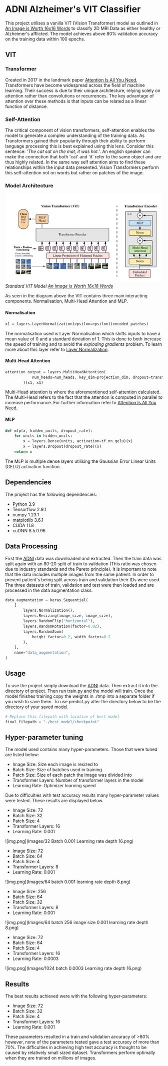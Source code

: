 # ADNI Alzheimer's VIT Classifier
This project utilises a vanilla VIT (Vision Transformer) model as outlined in 
[An Image is Worth 16x16 Words](https://arxiv.org/abs/2010.11929) 
to classify 2D MRI Data as either healthy or Alzheimer's afflicted. The 
model achieves above 80% validation accuracy on the training data within 
100 epochs.

## VIT
### Transformer
Created in 2017 in the landmark paper [Attention Is All You Need](https://arxiv.org/abs/1706.03762),
Transformers have become widespread across the field of machine learning. Their success is due to their
unique architecture, relying solely on attention rather than convolutions or recurrences. The key advantage
of attention over these methods is that inputs can be related as a linear function of distance.
### Self-Attention
The critical component of vision transformers, self-attention enables the model to generate a complex understanding of the training data.
As Transformers gained their popularity through their ability to perform language processing this is best explained using this lens. 
Consider this sentence: *'The cat sat on the mat, it was hot.'*. An english speaker can make the connection that both 'cat' and 'it' 
refer to the same object and are thus highly related. In the same way self attention aims to find these relationships within the input data presented. Vision Transformers 
perform this self-attention not on words but rather on patches of the image. 
### Model Architecture

![img.png](Images/img.png)
*Standard VIT Model [An Image is Worth 16x16 Words](https://arxiv.org/abs/2010.11929)*

 As seen in the diagram above the VIT contains three main interacting components. Normalisation, Multi-Head Attention and MLP.
#### Normalisation
```python
x1 = layers.LayerNormalization(epsilon=epsilon)(encoded_patches)
```
The normalisation used is Layer Normalisation which shifts
inputs to have a mean value of 0 and a standard deviation of 1. This is 
done to both increase the speed of training and to avoid the *exploding gradients* problem. 
To learn more about this layer refer to [Layer Normalization](https://arxiv.org/abs/1607.06450).
#### Multi-Head Attention
```python
attention_output = layers.MultiHeadAttention(
            num_heads=num_heads, key_dim=projection_dim, dropout=transformer_dropout
        )(x1, x1)
```
Multi-Head attention is where the aforementioned self-attention calculated. The Multi-Head refers to the fact that the
attention is computed in parallel to increase performance. For further information refer to 
[Attention Is All You Need](https://arxiv.org/abs/1706.03762).
#### MLP
```python
def mlp(x, hidden_units, dropout_rate):
    for units in hidden_units:
        x = layers.Dense(units, activation=tf.nn.gelu)(x)
        x = layers.Dropout(dropout_rate)(x)
    return x
```
The MLP is multiple dense layers utilising the Gaussian Error Linear Units (GELU) activation function.  

## Dependencies 
The project has the following dependencies:
* Python 3.9
* Tensorflow 2.9.1
* numpy 1.23.1
* matplotlib 3.6.1
* CUDA 11.8
* cuDNN 8.5.0.96

## Data Processing
First the [ADNI](https://cloudstor.aarnet.edu.au/plus/s/L6bbssKhUoUdTSI) data was downloaded and extracted.
Then the train data was split again with an 80-20 split of train to validation (This ratio was chosen due to industry standards
and the Pareto principle). It is important to note that the data
includes multiple images from the same patient. In order to prevent patient's being split across train and validation
their IDs were used. The three datasets of train, validation and test were then loaded and are processed in the 
data augmentation class. 
```python
data_augmentation = keras.Sequential(
    [
        layers.Normalization(),
        layers.Resizing(image_size, image_size),
        layers.RandomFlip("horizontal"),
        layers.RandomRotation(factor=0.02),
        layers.RandomZoom(
            height_factor=0.2, width_factor=0.2
        ),
    ],
    name="data_augmentation",
)
```
## Usage
To use the project simply download the [ADNI](https://cloudstor.aarnet.edu.au/plus/s/L6bbssKhUoUdTSI) data. Then extract 
it into the directory of project. Then run train.py and the model will train. Once the model finishes training copy 
the weights in ./tmp into a separate folder if you wish to save them. To use predict.py alter the directory below 
to be the directory of your saved model.
```python
# Replace this filepath with location of best model
final_filepath = "./best_model/checkpoint"
```
## Hyper-parameter tuning
The model used contains many hyper-parameters. Those that were tuned are listed below:
* Image Size: Size each image is resized to
* Batch Size: Size of batches used in training
* Patch Size: Size of each patch the image was divided into
* Transformer Layers: Number of transformer layers in the model
* Learning Rate: Optimizer learning speed

Due to difficulties with test accuracy results many hyper-parameter values were tested. These results are 
displayed below.
* Image Size: 72
* Batch Size: 32
* Patch Size: 4
* Transformer Layers: 16
* Learning Rate: 0.001

![img.png](Images/32 Batch 0.001 Learning rate depth 16.png)

* Image Size: 72
* Batch Size: 64
* Patch Size: 4
* Transformer Layers: 8
* Learning Rate: 0.001

![img.png](Images/64 batch 0.001 learning rate depth 8.png)

* Image Size: 256
* Batch Size: 64
* Patch Size: 32
* Transformer Layers: 8
* Learning Rate: 0.001

![img.png](Images/64 batch 256 image size 0.001 learning rate depth 8.png)

* Image Size: 72
* Batch Size: 64
* Patch Size: 4
* Transformer Layers: 16
* Learning Rate: 0.0003

![img.png](Images/1024 batch 0.0003 Learning rate depth 16.png)

## Results
The best results achieved were with the following hyper-parameters:
* Image Size: 72
* Batch Size: 32
* Patch Size: 4
* Transformer Layers: 16
* Learning Rate: 0.001

These parameters resulted in a train and validation accuracy of >80% however, none of the parameters tested gave
a test accuracy of more than 70%. The difficulties in achieving high test accuracy is thought to be caused by
relatively small sized dataset. Transformers perform optimally when they are trained on millions of images. 